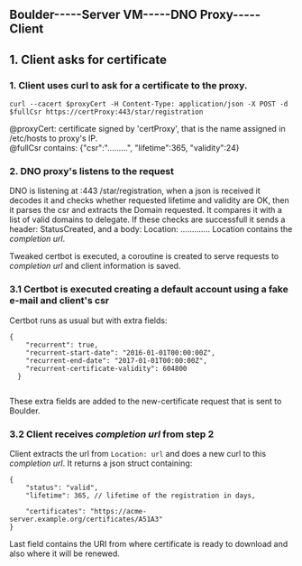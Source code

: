 ## Boulder-----Server VM-----DNO Proxy-----Client

## 1. Client asks for certificate 
### 1. Client uses curl to ask for a certificate to the proxy.

`curl --cacert $proxyCert -H Content-Type: application/json -X POST -d $fullCsr https://certProxy:443/star/registration`

@proxyCert: certificate signed by 'certProxy', that is the name assigned in /etc/hosts to proxy's IP.   
@fullCsr contains: {"csr":".........", "lifetime":365, "validity":24}

### 2. DNO proxy's listens to the request

DNO is listening at :443 /star/registration, when a json is received it decodes it and checks whether requested lifetime and validity
are OK, then it parses the csr and extracts the Domain requested. It compares it with a list of valid domains to delegate.
If these checks are successfull it sends a header: StatusCreated, and a body: Location: .............
Location contains the *completion url*.

Tweaked certbot is executed, a coroutine is created to serve requests to *completion url* and client information is saved.

### 3.1 Certbot is executed creating a default account using a fake e-mail and client's csr 

Certbot runs as usual but with extra fields: 
```
{
    "recurrent": true,
    "recurrent-start-date": "2016-01-01T00:00:00Z",
    "recurrent-end-date": "2017-01-01T00:00:00Z",
    "recurrent-certificate-validity": 604800
  }
 
 ```
 
 These extra fields are added to the new-certificate request that is sent to Boulder.
 
 ### 3.2 Client receives *completion url* from step 2
 
 Client extracts the url from `Location: url`  and does a new curl to this *completion url*. It returns a json struct containing:
```
{
    "status": "valid", 
    "lifetime": 365, // lifetime of the registration in days,
                     
    "certificates": "https://acme-server.example.org/certificates/A51A3"
}

```

Last field contains the URI from where certificate is ready to download and also where it will be renewed.
